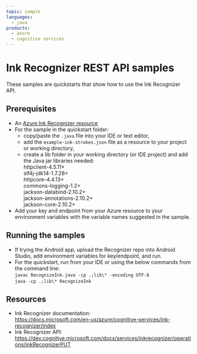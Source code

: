 ```yaml
---
topic: sample
languages:
  - java
products:
  - azure
  - cognitive services
---
```


# Ink Recognizer REST API samples

These samples are quickstarts that show how to use the Ink Recognizer API.

## Prerequisites

- An [Azure Ink Recognizer resource](https://portal.azure.com/#blade/Microsoft_Azure_Marketplace/MarketplaceOffersBlade/selectedMenuItemId/home/searchQuery/ink%20recognizer) 
- For the sample in the quickstart folder: 
  * copy/paste the `.java` file into your IDE or text editor,
  * add the `example-ink-strokes.json` file as a resource to your project or working directory, 
  * create a lib folder in your working directory (or IDE project) and add the Java jar libraries needed: <br>
    httpclient-4.5.11+ <br>
    slf4j-jdk14-1.7.28+  <br>
    httpcore-4.4.13+  <br>
    commons-logging-1.2+ <br>
    jackson-databind-2.10.2+ <br>
    jackson-annotations-2.10.2+ <br>
    jackson-core-2.10.2+ <br>
- Add your key and endpoint from your Azure resource to your environment variables with the variable names suggested in the sample.

## Running the samples
- If trying the Android app, upload the Recognizer repo into Android Studio, add environment variables for key/endpoint, and run.
- For the quickstart, run from your IDE or using the below commands from the command line: <br>
  `javac RecognizeInk.java -cp .;lib\* -encoding UTF-8` <br>
  `java -cp .;lib\* RecognizeInk`

## Resources
- Ink Recognizer documentation: <br>
https://docs.microsoft.com/en-us/azure/cognitive-services/ink-recognizer/index
- Ink Recognizer API:<br> 
https://dev.cognitive.microsoft.com/docs/services/inkrecognizer/operations/inkRecognizerPUT
